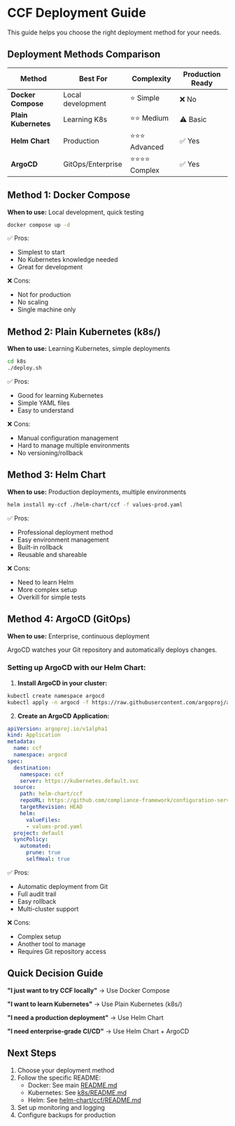 # CCF Deployment Guide

This guide helps you choose the right deployment method for your needs.

## Deployment Methods Comparison

| Method | Best For | Complexity | Production Ready |
|--------|----------|------------|------------------|
| **Docker Compose** | Local development | ⭐ Simple | ❌ No |
| **Plain Kubernetes** | Learning K8s | ⭐⭐ Medium | ⚠️  Basic |
| **Helm Chart** | Production | ⭐⭐⭐ Advanced | ✅ Yes |
| **ArgoCD** | GitOps/Enterprise | ⭐⭐⭐⭐ Complex | ✅ Yes |

## Method 1: Docker Compose
**When to use:** Local development, quick testing

```bash
docker compose up -d
```

✅ Pros:
- Simplest to start
- No Kubernetes knowledge needed
- Great for development

❌ Cons:
- Not for production
- No scaling
- Single machine only

## Method 2: Plain Kubernetes (k8s/)
**When to use:** Learning Kubernetes, simple deployments

```bash
cd k8s
./deploy.sh
```

✅ Pros:
- Good for learning Kubernetes
- Simple YAML files
- Easy to understand

❌ Cons:
- Manual configuration management
- Hard to manage multiple environments
- No versioning/rollback

## Method 3: Helm Chart
**When to use:** Production deployments, multiple environments

```bash
helm install my-ccf ./helm-chart/ccf -f values-prod.yaml
```

✅ Pros:
- Professional deployment method
- Easy environment management
- Built-in rollback
- Reusable and shareable

❌ Cons:
- Need to learn Helm
- More complex setup
- Overkill for simple tests

## Method 4: ArgoCD (GitOps)
**When to use:** Enterprise, continuous deployment

ArgoCD watches your Git repository and automatically deploys changes.

### Setting up ArgoCD with our Helm Chart:

1. **Install ArgoCD in your cluster:**
```bash
kubectl create namespace argocd
kubectl apply -n argocd -f https://raw.githubusercontent.com/argoproj/argo-cd/stable/manifests/install.yaml
```

2. **Create an ArgoCD Application:**
```yaml
apiVersion: argoproj.io/v1alpha1
kind: Application
metadata:
  name: ccf
  namespace: argocd
spec:
  destination:
    namespace: ccf
    server: https://kubernetes.default.svc
  source:
    path: helm-chart/ccf
    repoURL: https://github.com/compliance-framework/configuration-service
    targetRevision: HEAD
    helm:
      valueFiles:
      - values-prod.yaml
  project: default
  syncPolicy:
    automated:
      prune: true
      selfHeal: true
```

✅ Pros:
- Automatic deployment from Git
- Full audit trail
- Easy rollback
- Multi-cluster support

❌ Cons:
- Complex setup
- Another tool to manage
- Requires Git repository access

## Quick Decision Guide

**"I just want to try CCF locally"**
→ Use Docker Compose

**"I want to learn Kubernetes"**
→ Use Plain Kubernetes (k8s/)

**"I need a production deployment"**
→ Use Helm Chart

**"I need enterprise-grade CI/CD"**
→ Use Helm Chart + ArgoCD

## Next Steps

1. Choose your deployment method
2. Follow the specific README:
   - Docker: See main [README.md](README.md)
   - Kubernetes: See [k8s/README.md](k8s/README.md)
   - Helm: See [helm-chart/ccf/README.md](helm-chart/ccf/README.md)
3. Set up monitoring and logging
4. Configure backups for production